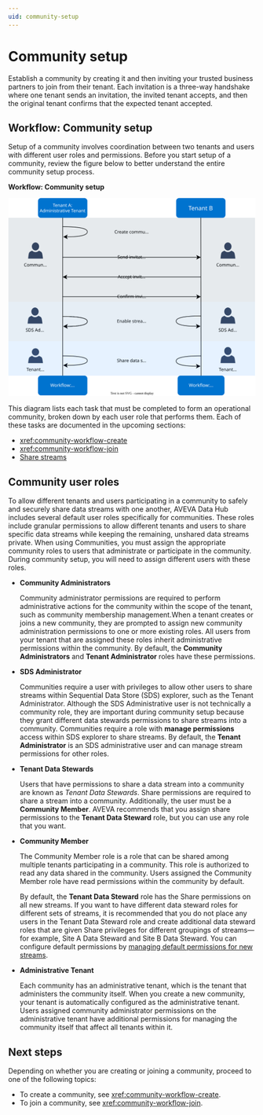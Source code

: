 ```yaml
---
uid: community-setup
---
```


# Community setup

Establish a community by creating it and then inviting your trusted business partners to join from their tenant. Each invitation is a three-way handshake where one tenant sends an invitation, the invited tenant accepts, and then the original tenant confirms that the expected tenant accepted.

## Workflow: Community setup

Setup of a community involves coordination between two tenants and users with different user roles and permissions. Before you start setup of a community, review the figure below to better understand the entire community setup process.

**Workflow: Community setup**

![Workflow: Community setup for two separate tenants](images/workflow-community-setup.drawio.svg)

This diagram lists each task that must be completed to form an operational community, broken down by each user role that performs them. Each of these tasks are documented in the upcoming sections:

- <xref:community-workflow-create>
- <xref:community-workflow-join>
- [Share streams](xref:community-manage-shared-streams#share-streams)

## Community user roles

To allow different tenants and users participating in a community to safely and securely share data streams with one another, AVEVA Data Hub includes several default user roles specifically for communities. These roles include granular permissions to allow different tenants and users to share specific data streams while keeping the remaining, unshared data streams private. When using Communities, you must assign the appropriate community roles to users that administrate or participate in the community. During community setup, you will need to assign different users with these roles.

- **Community Administrators**

	Community administrator permissions are required to perform administrative actions for the community within the scope of the tenant, such as community membership management.When a tenant creates or joins a new community, they are prompted to assign new community administration permissions to one or more existing roles. All users from your tenant that are assigned these roles inherit administrative permissions within the community. By default, the **Community Administrators** and **Tenant Administrator** roles have these permissions.

- **SDS Administrator**

	Communities require a user with privileges to allow other users to share streams within Sequential Data Store (SDS) explorer, such as the Tenant Administrator. Although the SDS Administrative user is not technically a community role, they are important during community setup because they grant different data stewards permissions to share streams into a community. Communities require a role with **manage permissions** access within SDS explorer to share streams. By default, the **Tenant Administrator** is an SDS administrative user and can manage stream permissions for other roles.

- **Tenant Data Stewards**

	Users that have permissions to share a data stream into a community are known as _Tenant Data Stewards_. Share permissions are required to share a stream into a community. Additionally, the user must be a **Community Member**. AVEVA recommends that you assign share permissions to the **Tenant Data Steward** role, but you can use any role that you want. 

- **Community Member**

	The Community Member role is a role that can be shared among multiple tenants participating in a community. This role is authorized to read any data shared in the community. Users assigned the Community Member role have read permissions within the community by default.

	By default, the **Tenant Data Steward** role has the Share permissions on all new streams.  If you want to have different data steward roles for different sets of streams, it is recommended that you do not place any users in the Tenant Data Steward role and create additional data steward roles that are given Share privileges for different groupings of streams—for example, Site A Data Steward and Site B Data Steward. You can configure default permissions by [managing default permissions for new streams](xref:streams-manage-stream-permissions#to-manage-default-permissions-for-new-streams).  

- **Administrative Tenant**

	Each community has an administrative tenant, which is the tenant that administers the community itself. When you create a new community, your tenant is automatically configured as the administrative tenant. Users assigned community administrator permissions on the administrative tenant have additional permissions for managing the community itself that affect all tenants within it.

## Next steps

Depending on whether you are creating or joining a community, proceed to one of the following topics:

- To create a community, see <xref:community-workflow-create>.
- To join a community, see <xref:community-workflow-join>.

